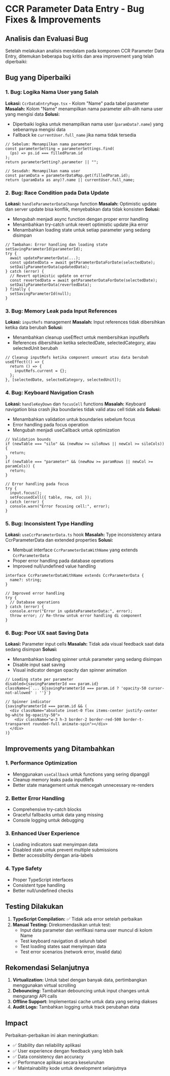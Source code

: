 # CCR Parameter Data Entry - Bug Fixes & Improvements

## Analisis dan Evaluasi Bug

Setelah melakukan analisis mendalam pada komponen CCR Parameter Data Entry, ditemukan beberapa bug kritis dan area improvement yang telah diperbaiki:

## Bug yang Diperbaiki

### 1. **Bug: Logika Nama User yang Salah**

**Lokasi:** `CcrDataEntryPage.tsx` - Kolom "Name" pada tabel parameter
**Masalah:** Kolom "Name" menampilkan nama parameter alih-alih nama user yang mengisi data
**Solusi:**

- Diperbaiki logika untuk menampilkan nama user (`paramData?.name`) yang sebenarnya mengisi data
- Fallback ke `currentUser.full_name` jika nama tidak tersedia

```tsx
// Sebelum: Menampilkan nama parameter
const parameterSetting = parameterSettings.find(
  (ps) => ps.id === filledParam.id
);
return parameterSetting?.parameter || "";

// Sesudah: Menampilkan nama user
const paramData = parameterDataMap.get(filledParam.id);
return (paramData as any)?.name || currentUser.full_name;
```

### 2. **Bug: Race Condition pada Data Update**

**Lokasi:** `handleParameterDataChange` function
**Masalah:** Optimistic update dan server update bisa konflik, menyebabkan data tidak konsisten
**Solusi:**

- Mengubah menjadi async function dengan proper error handling
- Menambahkan try-catch untuk revert optimistic update jika error
- Menambahkan loading state untuk setiap parameter yang sedang disimpan

```tsx
// Tambahan: Error handling dan loading state
setSavingParameterId(parameterId);
try {
  await updateParameterData(...);
  const updatedData = await getParameterDataForDate(selectedDate);
  setDailyParameterData(updatedData);
} catch (error) {
  // Revert optimistic update on error
  const revertedData = await getParameterDataForDate(selectedDate);
  setDailyParameterData(revertedData);
} finally {
  setSavingParameterId(null);
}
```

### 3. **Bug: Memory Leak pada Input References**

**Lokasi:** `inputRefs` management
**Masalah:** Input references tidak dibersihkan ketika data berubah
**Solusi:**

- Menambahkan cleanup useEffect untuk membersihkan inputRefs
- References dibersihkan ketika selectedDate, selectedCategory, atau selectedUnit berubah

```tsx
// Cleanup inputRefs ketika component unmount atau data berubah
useEffect(() => {
  return () => {
    inputRefs.current = {};
  };
}, [selectedDate, selectedCategory, selectedUnit]);
```

### 4. **Bug: Keyboard Navigation Crash**

**Lokasi:** `handleKeyDown` dan `focusCell` functions
**Masalah:** Keyboard navigation bisa crash jika boundaries tidak valid atau cell tidak ada
**Solusi:**

- Menambahkan validation untuk boundaries sebelum focus
- Error handling pada focus operation
- Mengubah menjadi useCallback untuk optimization

```tsx
// Validation bounds
if (newTable === "silo" && (newRow >= siloRows || newCol >= siloCols)) {
  return;
}
if (newTable === "parameter" && (newRow >= paramRows || newCol >= paramCols)) {
  return;
}

// Error handling pada focus
try {
  input.focus();
  setFocusedCell({ table, row, col });
} catch (error) {
  console.warn("Error focusing cell:", error);
}
```

### 5. **Bug: Inconsistent Type Handling**

**Lokasi:** `useCcrParameterData.ts` hook
**Masalah:** Type inconsistency antara CcrParameterData dan extended properties
**Solusi:**

- Membuat interface `CcrParameterDataWithName` yang extends `CcrParameterData`
- Proper error handling pada database operations
- Improved null/undefined value handling

```tsx
interface CcrParameterDataWithName extends CcrParameterData {
  name?: string;
}

// Improved error handling
try {
  // Database operations
} catch (error) {
  console.error("Error in updateParameterData:", error);
  throw error; // Re-throw untuk error handling di component
}
```

### 6. **Bug: Poor UX saat Saving Data**

**Lokasi:** Parameter input cells
**Masalah:** Tidak ada visual feedback saat data sedang disimpan
**Solusi:**

- Menambahkan loading spinner untuk parameter yang sedang disimpan
- Disable input saat saving
- Visual indicator dengan opacity dan spinner animation

```tsx
// Loading state per parameter
disabled={savingParameterId === param.id}
className={`... ${savingParameterId === param.id ? 'opacity-50 cursor-not-allowed' : ''}`}

// Spinner indicator
{savingParameterId === param.id && (
  <div className="absolute inset-0 flex items-center justify-center bg-white bg-opacity-50">
    <div className="w-3 h-3 border-2 border-red-500 border-t-transparent rounded-full animate-spin"></div>
  </div>
)}
```

## Improvements yang Ditambahkan

### 1. **Performance Optimization**

- Menggunakan `useCallback` untuk functions yang sering dipanggil
- Cleanup memory leaks pada inputRefs
- Better state management untuk mencegah unnecessary re-renders

### 2. **Better Error Handling**

- Comprehensive try-catch blocks
- Graceful fallbacks untuk data yang missing
- Console logging untuk debugging

### 3. **Enhanced User Experience**

- Loading indicators saat menyimpan data
- Disabled state untuk prevent multiple submissions
- Better accessibility dengan aria-labels

### 4. **Type Safety**

- Proper TypeScript interfaces
- Consistent type handling
- Better null/undefined checks

## Testing Dilakukan

1. **TypeScript Compilation:** ✅ Tidak ada error setelah perbaikan
2. **Manual Testing:** Direkomendasikan untuk test:
   - Input data parameter dan verifikasi nama user muncul di kolom Name
   - Test keyboard navigation di seluruh tabel
   - Test loading states saat menyimpan data
   - Test error scenarios (network error, invalid data)

## Rekomendasi Selanjutnya

1. **Virtualization:** Untuk tabel dengan banyak data, pertimbangkan menggunakan virtual scrolling
2. **Debouncing:** Tambahkan debouncing untuk input changes untuk mengurangi API calls
3. **Offline Support:** Implementasi cache untuk data yang sering diakses
4. **Audit Logs:** Tambahkan logging untuk track perubahan data

## Impact

Perbaikan-perbaikan ini akan meningkatkan:

- ✅ Stability dan reliability aplikasi
- ✅ User experience dengan feedback yang lebih baik
- ✅ Data consistency dan accuracy
- ✅ Performance aplikasi secara keseluruhan
- ✅ Maintainability kode untuk development selanjutnya
